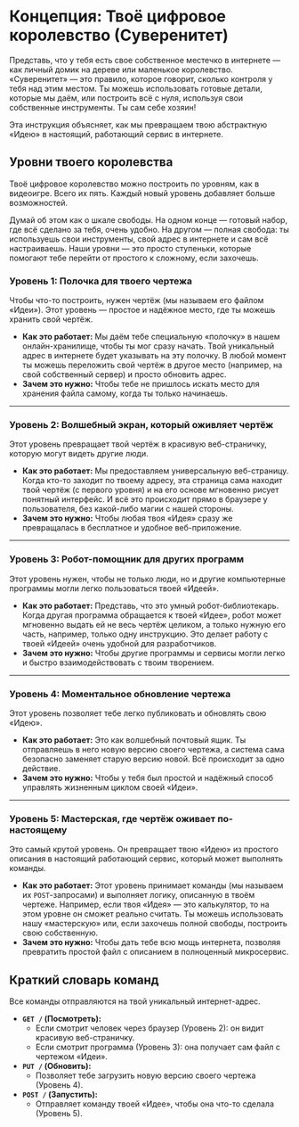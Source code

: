 # Концепция: Твоё цифровое королевство (Суверенитет)

Представь, что у тебя есть свое собственное местечко в интернете — как личный домик на дереве или маленькое королевство. «Суверенитет» — это правило, которое говорит, сколько контроля у тебя над этим местом. Ты можешь использовать готовые детали, которые мы даём, или построить всё с нуля, используя свои собственные инструменты. Ты сам себе хозяин!

Эта инструкция объясняет, как мы превращаем твою абстрактную «Идею» в настоящий, работающий сервис в интернете.

## Уровни твоего королевства

Твоё цифровое королевство можно построить по уровням, как в видеоигре. Всего их пять. Каждый новый уровень добавляет больше возможностей.

Думай об этом как о шкале свободы. На одном конце — готовый набор, где всё сделано за тебя, очень удобно. На другом — полная свобода: ты используешь свои инструменты, свой адрес в интернете и сам всё настраиваешь. Наши уровни — это просто ступеньки, которые помогают тебе перейти от простого к сложному, если захочешь.

### Уровень 1: Полочка для твоего чертежа

Чтобы что-то построить, нужен чертёж (мы называем его файлом «Идеи»). Этот уровень — простое и надёжное место, где ты можешь хранить свой чертёж.

- **Как это работает:** Мы даём тебе специальную «полочку» в нашем онлайн-хранилище, чтобы ты мог сразу начать. Твой уникальный адрес в интернете будет указывать на эту полочку. В любой момент ты можешь переложить свой чертёж в другое место (например, на свой собственный сервер) и просто обновить адрес.
- **Зачем это нужно:** Чтобы тебе не пришлось искать место для хранения файла самому, когда ты только начинаешь.

---

### Уровень 2: Волшебный экран, который оживляет чертёж

Этот уровень превращает твой чертёж в красивую веб-страничку, которую могут видеть другие люди.

- **Как это работает:** Мы предоставляем универсальную веб-страницу. Когда кто-то заходит по твоему адресу, эта страница сама находит твой чертёж (с первого уровня) и на его основе мгновенно рисует понятный интерфейс. И всё это происходит прямо в браузере у пользователя, без какой-либо магии с нашей стороны.
- **Зачем это нужно:** Чтобы любая твоя «Идея» сразу же превращалась в бесплатное и удобное веб-приложение.

---

### Уровень 3: Робот-помощник для других программ

Этот уровень нужен, чтобы не только люди, но и другие компьютерные программы могли легко пользоваться твоей «Идеей».

- **Как это работает:** Представь, что это умный робот-библиотекарь. Когда другая программа обращается к твоей «Идее», робот может мгновенно выдать ей не весь чертёж целиком, а только нужную его часть, например, только одну инструкцию. Это делает работу с твоей «Идеей» очень удобной для разработчиков.
- **Зачем это нужно:** Чтобы другие программы и сервисы могли легко и быстро взаимодействовать с твоим творением.

---

### Уровень 4: Моментальное обновление чертежа

Этот уровень позволяет тебе легко публиковать и обновлять свою «Идею».

- **Как это работает:** Это как волшебный почтовый ящик. Ты отправляешь в него новую версию своего чертежа, а система сама безопасно заменяет старую версию новой. Всё происходит за одно действие.
- **Зачем это нужно:** Чтобы у тебя был простой и надёжный способ управлять жизненным циклом своей «Идеи».

---

### Уровень 5: Мастерская, где чертёж оживает по-настоящему

Это самый крутой уровень. Он превращает твою «Идею» из простого описания в настоящий работающий сервис, который может выполнять команды.

- **Как это работает:** Этот уровень принимает команды (мы называем их `POST`-запросами) и выполняет логику, описанную в твоём чертеже. Например, если твоя «Идея» — это калькулятор, то на этом уровне он сможет реально считать. Ты можешь использовать нашу «мастерскую» или, если захочешь полной свободы, построить свою собственную.
- **Зачем это нужно:** Чтобы дать тебе всю мощь интернета, позволяя превратить простой файл с описанием в полноценный микросервис.

## Краткий словарь команд

Все команды отправляются на твой уникальный интернет-адрес.

- **`GET /` (Посмотреть):**
  - Если смотрит человек через браузер (Уровень 2): он видит красивую веб-страничку.
  - Если смотрит программа (Уровень 3): она получает сам файл с чертежом «Идеи».
- **`PUT /` (Обновить):**
  - Позволяет тебе загрузить новую версию своего чертежа (Уровень 4).
- **`POST /` (Запустить):**
  - Отправляет команду твоей «Идее», чтобы она что-то сделала (Уровень 5).
